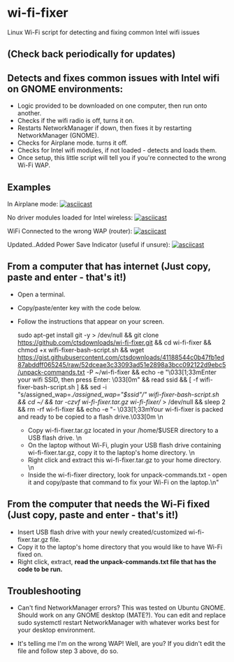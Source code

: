 # wi-fi-fixer
Linux Wi-Fi script for detecting and fixing common Intel wifi issues

## (Check back periodically for updates) 


## Detects and fixes common issues with Intel wifi on GNOME environments:

- Logic provided to be downloaded on one computer, then run onto another.
- Checks if the wifi radio is off, turns it on.
- Restarts NetworkManager if down, then fixes it by restarting NetworkManager (GNOME).
- Checks for Airplane mode. turns it off.
- Checks for Intel wifi modules, if not loaded - detects and loads them.
- Once setup, this little script will tell you if you're connected to the wrong Wi-Fi WAP.




## Examples

In Airplane mode:
[![asciicast](https://asciinema.org/a/557456.svg)](https://asciinema.org/a/557456)

No driver modules loaded for Intel wireless:
[![asciicast](https://asciinema.org/a/557452.svg)](https://asciinema.org/a/557452)

WiFi Connected to the wrong WAP (router):
[![asciicast](https://asciinema.org/a/557458.svg)](https://asciinema.org/a/557458)

Updated..Added Power Save Indicator (useful if unsure):
[![asciicast](https://asciinema.org/a/557462.svg)](https://asciinema.org/a/557462)


## From a computer that has internet (Just copy, paste and enter - that's it!)

- Open a terminal.
- Copy/paste/enter key with the code below.
- Follow the instructions that appear on your screen.

    sudo apt-get install git -y > /dev/null && git clone https://github.com/ctsdownloads/wi-fi-fixer.git && cd wi-fi-fixer && chmod +x wifi-fixer-bash-script.sh && wget https://gist.githubusercontent.com/ctsdownloads/41188544c0b47fb1ed87abddff065245/raw/52dceae3c33093ad51e2898a3bcc092122d9ebc5/unpack-commands.txt -P ~/wi-fi-fixer && echo -e "\033[1;33mEnter your wifi SSID, then press Enter: \033[0m" && read ssid && [ -f wifi-fixer-bash-script.sh ] && sed -i "s/assigned_wap=.*/assigned_wap="$ssid"/" wifi-fixer-bash-script.sh && cd ~/ && tar -czvf wi-fi-fixer.tar.gz wi-fi-fixer/* > /dev/null && sleep 2 && rm -rf wi-fi-fixer && echo -e "- \033[1;33mYour wi-fi-fixer is packed and ready to be copied to a flash drive.\033[0m \n
    - Copy wi-fi-fixer.tar.gz located in your /home/$USER directory to a USB flash drive. \n
    - On the laptop without Wi-Fi, plugin your USB flash drive containing wi-fi-fixer.tar.gz, copy it to the laptop's home directory. \n
    - Right click and extract this wi-fi-fixer.tar.gz to your home directory. \n
    - Inside the wi-fi-fixer directory, look for unpack-commands.txt - open it and copy/paste that command to fix your Wi-Fi on the laptop.\n"


## From the computer that needs the Wi-Fi fixed (Just copy, paste and enter - that's it!)

- Insert USB flash drive with your newly created/customized wi-fi-fixer.tar.gz file.
- Copy it to the laptop's home directory that you would like to have Wi-Fi fixed on.
- Right click, extract, **read the unpack-commands.txt file that has the code to be run.**




## Troubleshooting

- Can't find NetworkManager errors? This was tested on Ubuntu GNOME. Should work on any GNOME desktop (MATE?). You can edit and replace sudo systemctl restart NetworkManager with whatever works best for your desktop environment.

- It's telling me I'm on the wrong WAP! Well, are you? If you didn't edit the file and follow step 3 above, do so.
